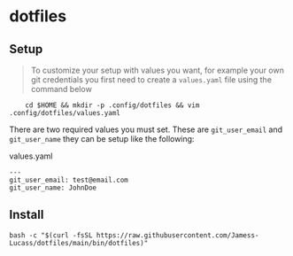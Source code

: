 # dotfiles

## Setup

> To customize your setup with values you want, for example your own git credentials you first need to create a `values.yaml` file using the command below

```
    cd $HOME && mkdir -p .config/dotfiles && vim .config/dotfiles/values.yaml
```

There are two required values you must set. These are
`git_user_email` and `git_user_name` they can be setup like the following:

values.yaml

```
---
git_user_email: test@email.com
git_user_name: JohnDoe
```

## Install

`bash -c "$(curl -fsSL https://raw.githubusercontent.com/Jamess-Lucass/dotfiles/main/bin/dotfiles)"`
